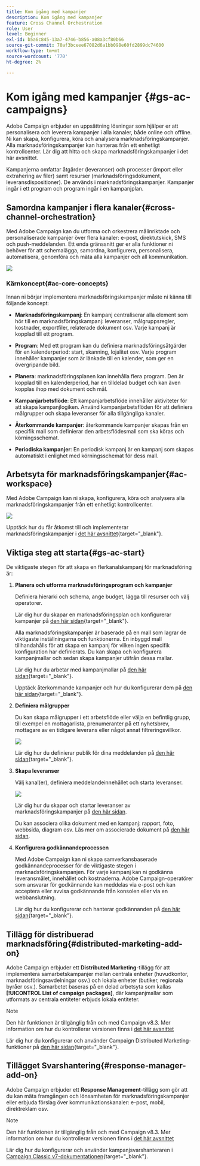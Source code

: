 ```yaml
---
title: Kom igång med kampanjer
description: Kom igång med kampanjer
feature: Cross Channel Orchestration
role: User
level: Beginner
exl-id: b5a6c845-13a7-4746-b856-a08a3cf80b66
source-git-commit: 70af3bceee67082d6a1bb098e60fd2899dc74600
workflow-type: tm+mt
source-wordcount: '770'
ht-degree: 2%

---
```


# Kom igång med kampanjer {#gs-ac-campaigns}

Adobe Campaign erbjuder en uppsättning lösningar som hjälper er att personalisera och leverera kampanjer i alla kanaler, både online och offline. Ni kan skapa, konfigurera, köra och analysera marknadsföringskampanjer. Alla marknadsföringskampanjer kan hanteras från ett enhetligt kontrollcenter. Lär dig att hitta och skapa marknadsföringskampanjer i det här avsnittet.

Kampanjerna omfattar åtgärder (leveranser) och processer (import eller extrahering av filer) samt resurser (marknadsföringsdokument, leveransdispositioner). De används i marknadsföringskampanjer. Kampanjer ingår i ett program och program ingår i en kampanjplan.

## Samordna kampanjer i flera kanaler{#cross-channel-orchestration}

Med Adobe Campaign kan du utforma och orkestrera målinriktade och personaliserade kampanjer över flera kanaler: e-post, direktutskick, SMS och push-meddelanden. Ett enda gränssnitt ger er alla funktioner ni behöver för att schemalägga, samordna, konfigurera, personalisera, automatisera, genomföra och mäta alla kampanjer och all kommunikation.

![](assets/campaign-tab.png)

### Kärnkoncept{#ac-core-concepts}

Innan ni börjar implementera marknadsföringskampanjer måste ni känna till följande koncept:

* **Marknadsföringskampanj**: En kampanj centraliserar alla element som hör till en marknadsföringskampanj: leveranser, målgruppsregler, kostnader, exportfiler, relaterade dokument osv. Varje kampanj är kopplad till ett program.

* **Program**: Med ett program kan du definiera marknadsföringsåtgärder för en kalenderperiod: start, skanning, lojalitet osv. Varje program innehåller kampanjer som är länkade till en kalender, som ger en övergripande bild.

* **Planera**: marknadsföringsplanen kan innehålla flera program. Den är kopplad till en kalenderperiod, har en tilldelad budget och kan även kopplas ihop med dokument och mål.

* **Kampanjarbetsflöde**: Ett kampanjarbetsflöde innehåller aktiviteter för att skapa kampanjlogiken. Använd kampanjarbetsflöden för att definiera målgrupper och skapa leveranser för alla tillgängliga kanaler.

* **Återkommande kampanjer**: återkommande kampanjer skapas från en specifik mall som definierar den arbetsflödesmall som ska köras och körningsschemat.

* **Periodiska kampanjer**: En periodisk kampanj är en kampanj som skapas automatiskt i enlighet med körningsschemat för dess mall.

## Arbetsyta för marknadsföringskampanjer{#ac-workspace}

Med Adobe Campaign kan ni skapa, konfigurera, köra och analysera alla marknadsföringskampanjer från ett enhetligt kontrollcenter.

![](assets/calendar.png)

Upptäck hur du får åtkomst till och implementerar marknadsföringskampanjer i [det här avsnittet](https://experienceleague.adobe.com/docs/campaign/automation/campaign-orchestration/set-up-campaigns.html){target="_blank"}.

## Viktiga steg att starta{#gs-ac-start}

De viktigaste stegen för att skapa en flerkanalskampanj för marknadsföring är:

1. **Planera och utforma marknadsföringsprogram och kampanjer**

   Definiera hierarki och schema, ange budget, lägga till resurser och välj operatorer.

   Lär dig hur du skapar en marknadsföringsplan och konfigurerar kampanjer på [den här sidan](https://experienceleague.adobe.com/docs/campaign/automation/campaign-orchestration/marketing-campaign-create.html){target="_blank"}.

   Alla marknadsföringskampanjer är baserade på en mall som lagrar de viktigaste inställningarna och funktionerna. En inbyggd mall tillhandahålls för att skapa en kampanj för vilken ingen specifik konfiguration har definierats. Du kan skapa och konfigurera kampanjmallar och sedan skapa kampanjer utifrån dessa mallar.

   Lär dig hur du arbetar med kampanjmallar på [den här sidan](https://experienceleague.adobe.com/docs/campaign/automation/campaign-orchestration/marketing-campaign-templates.html){target="_blank"}.

   Upptäck återkommande kampanjer och hur du konfigurerar dem på [den här sidan](https://experienceleague.adobe.com/docs/campaign/automation/campaign-orchestration/recurring-periodic-campaigns.html){target="_blank"}.

1. **Definiera målgrupper**

   Du kan skapa målgrupper i ett arbetsflöde eller välja en befintlig grupp, till exempel en mottagarlista, prenumeranter på ett nyhetsbrev, mottagare av en tidigare leverans eller något annat filtreringsvillkor.

   ![](assets/campaign-wf.png)

   Lär dig hur du definierar publik för dina meddelanden på [den här sidan](https://experienceleague.adobe.com/docs/campaign/automation/campaign-orchestration/marketing-campaign-target.html){target="_blank"}.

1. **Skapa leveranser**

   Välj kanal(er), definiera meddelandeinnehållet och starta leveranser.

   ![](assets/campaign-dashboard.png)

   Lär dig hur du skapar och startar leveranser av marknadsföringskampanjer på [den här sidan](../../automation/campaigns/marketing-campaign-deliveries.md).

   Du kan associera olika dokument med en kampanj: rapport, foto, webbsida, diagram osv. Läs mer om associerade dokument på [den här sidan](../../automation/campaigns/marketing-campaign-assets.md).

1. **Konfigurera godkännandeprocessen**

   Med Adobe Campaign kan ni skapa samverkansbaserade godkännandeprocesser för de viktigaste stegen i marknadsföringskampanjen. För varje kampanj kan ni godkänna leveransmålet, innehållet och kostnaderna. Adobe Campaign-operatörer som ansvarar för godkännande kan meddelas via e-post och kan acceptera eller avvisa godkännande från konsolen eller via en webbanslutning.

   Lär dig hur du konfigurerar och hanterar godkännanden på [den här sidan](https://experienceleague.adobe.com/docs/campaign/automation/campaign-orchestration/marketing-campaign-approval.html#campaign-orchestration){target="_blank"}.


## Tillägg för distribuerad marknadsföring{#distributed-marketing-add-on}

Adobe Campaign erbjuder ett **Distributed Marketing**-tillägg för att implementera samarbetskampanjer mellan centrala enheter (huvudkontor, marknadsföringsavdelningar osv.) och lokala enheter (butiker, regionala byråer osv.). Samarbetet baseras på en delad arbetsyta som kallas **[!UICONTROL List of campaign packages]**, där kampanjmallar som utformats av centrala entiteter erbjuds lokala entiteter.

>[!NOTE]
>
>Den här funktionen är tillgänglig från och med Campaign v8.3. Mer information om hur du kontrollerar versionen finns i [det här avsnittet](compatibility-matrix.md#how-to-check-your-campaign-version-and-buildversion)

Lär dig hur du konfigurerar och använder Campaign Distributed Marketing-funktioner på [den här sidan](https://experienceleague.adobe.com/docs/campaign/automation/distributed-marketing/about-distributed-marketing.html){target="_blank"}.

## Tillägget Svarshantering{#response-manager-add-on}

Adobe Campaign erbjuder ett **Response Management**-tillägg som gör att du kan mäta framgången och lönsamheten för marknadsföringskampanjer eller erbjuda förslag över kommunikationskanaler: e-post, mobil, direktreklam osv.

>[!NOTE]
>
>Den här funktionen är tillgänglig från och med Campaign v8.3. Mer information om hur du kontrollerar versionen finns i [det här avsnittet](compatibility-matrix.md#how-to-check-your-campaign-version-and-buildversion)

[](../assets/do-not-localize/book.png) Lär dig hur du konfigurerar och använder kampanjsvarshanteraren i [Campaign Classic v7-dokumentationen](https://experienceleague.adobe.com/docs/campaign-classic/using/response-manager/about-response-manager.html){target="_blank"}.
